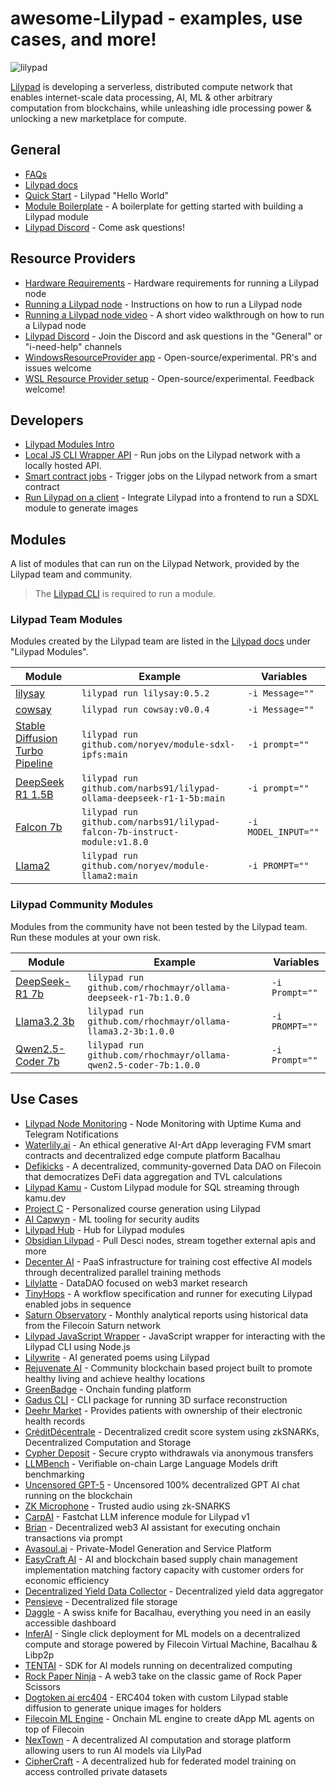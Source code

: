 # awesome-Lilypad - examples, use cases, and more!

![lilypad](https://github.com/Lilypad-Tech/awesome-Lilypad/assets/90220293/326bd63d-af60-40ed-a186-de0ef2405729)


[Lilypad](https://lilypad.tech) is developing a serverless, distributed compute network that enables internet-scale data processing, AI, ML & other arbitrary computation from blockchains, while unleashing idle processing power & unlocking a new marketplace for compute.

## General
  - [FAQs](https://docs.lilypad.tech/lilypad/faqs)
  - [Lilypad docs](https://docs.lilypad.tech/lilypad)
  - [Quick Start](https://docs.lilypad.tech/lilypad/lilypad-milky-way-testnet/quick-start) - Lilypad "Hello World"
  - [Module Boilerplate](https://github.com/Lilypad-Tech/lilypad-module-boilerplate) - A boilerplate for getting started with building a Lilypad module
  - [Lilypad Discord](https://lilypad.team/discord) - Come ask questions!

## Resource Providers
  - [Hardware Requirements](https://docs.lilypad.tech/lilypad/hardware-providers/hardware-requirements) - Hardware requirements for running a Lilypad node
  - [Running a Lilypad node](https://docs.lilypad.tech/lilypad/hardware-providers/run-a-node) - Instructions on how to run a Lilypad node
  - [Running a Lilypad node video](https://www.youtube.com/watch?v=YmOtqOIBQ0k) - A short video walkthrough on how to run a Lilypad node
  - [Lilypad Discord](https://lilypad.team/discord) - Join the Discord and ask questions in the "General" or "i-need-help" channels
  - [WindowsResourceProvider app](https://github.com/Lilypad-Tech/WindowsResourceProvider) - Open-source/experimental. PR's and issues welcome
  - [WSL Resource Provider setup](https://github.com/rhochmayr/lp-wsl-native-rp) - Open-source/experimental. Feedback welcome!

## Developers
  - [Lilypad Modules Intro](https://docs.lilypad.tech/lilypad/lilypad-modules/modules-intro)
  - [Local JS CLI Wrapper API](https://docs.lilypad.tech/lilypad/developer-resources/js-cli-wrapper-local) - Run jobs on the Lilypad network with a locally hosted API.
  - [Smart contract jobs](https://github.com/Lilypad-Tech/lilypad/blob/main/docs/smart-contract-jobs.md) - Trigger jobs on the Lilypad network from a smart contract
  - [Run Lilypad on a client](https://blog.lilypadnetwork.org/setting-up-your-lilypad-front-end) - Integrate Lilypad into a frontend to run a SDXL module to generate images

## Modules

A list of modules that can run on the Lilypad Network, provided by the Lilypad team and community.

> The [Lilypad CLI](https://docs.lilypad.tech/lilypad/lilypad-testnet/install-run-requirements) is required to run a module.

### Lilypad Team Modules

Modules created by the Lilypad team are listed in the [Lilypad docs](https://docs.lilypad.tech/lilypad/lilypad-modules/modules-intro) under "Lilypad Modules".

| Module | Example | Variables |
| -------- | -------- | -------- |
| [lilysay](https://github.com/Lilypad-Tech/lilypad-module-lilysay) | `lilypad run lilysay:0.5.2` | `-i Message=""` |
| [cowsay](https://github.com/lilypad-tech/lilypad-module-cowsay) | `lilypad run cowsay:v0.0.4` | `-i Message=""` |
| [Stable Diffusion Turbo Pipeline](https://github.com/noryev/module-sdxl-ipfs) | `lilypad run github.com/noryev/module-sdxl-ipfs:main` | `-i prompt=""` |
| [DeepSeek R1 1.5B](https://github.com/noryev/module-llama2) | `lilypad run github.com/narbs91/lilypad-ollama-deepseek-r1-1-5b:main` | `-i prompt=""` |
| [Falcon 7b](https://github.com/narbs91/lilypad-falcon-7b-instruct-module) | `lilypad run github.com/narbs91/lilypad-falcon-7b-instruct-module:v1.8.0` | `-i MODEL_INPUT=""` |
| [Llama2](https://github.com/noryev/module-llama2) | `lilypad run github.com/noryev/module-llama2:main` | `-i PROMPT=""` |

### Lilypad Community Modules

Modules from the community have not been tested by the Lilypad team. Run these modules at your own risk.

| Module | Example | Variables |
| -------- | -------- | -------- |
| [DeepSeek-R1 7b](https://github.com/rhochmayr/ollama-deepseek-r1-7b/tree/1.0.0) | `lilypad run github.com/rhochmayr/ollama-deepseek-r1-7b:1.0.0` | `-i Prompt=""` |`
| [Llama3.2 3b](https://github.com/rhochmayr/ollama-llama3.2-3b/tree/1.0.0) | `lilypad run github.com/rhochmayr/ollama-llama3.2-3b:1.0.0` | `-i PROMPT=""` |
| [Qwen2.5-Coder 7b](https://github.com/rhochmayr/ollama-qwen2.5-coder-7b/tree/1.0.0) | `lilypad run github.com/rhochmayr/ollama-qwen2.5-coder-7b:1.0.0` | `-i Prompt=""` |

## Use Cases
- [Lilypad Node Monitoring](https://github.com/rhochmayr/lilypad-rp-monitoring) - Node Monitoring with Uptime Kuma and Telegram Notifications
- [Waterlily.ai](https://github.com/Lilypad-Tech/Waterlily) - An ethical generative AI-Art dApp leveraging FVM smart contracts and decentralized edge compute platform Bacalhau
- [Defikicks](https://github.com/md0x/defikicks) - A decentralized, community-governed Data DAO on Filecoin that democratizes DeFi data aggregation and TVL calculations
- [Lilypad Kamu](https://github.com/polus-arcticus/lilypad-module-kamu/blob/main/lilypad_module.json.tmpl) - Custom Lilypad module for SQL streaming through kamu.dev
- [Project C](https://github.com/0xgoldenlion/project-C) - Personalized course generation using Lilypad
- [AI Capwyn](https://github.com/jeytuan/OpenDataHackathon_Lilypad) - ML tooling for security audits
- [Lilypad Hub](https://github.com/oBLAZERo2001/lilypad-hub) - Hub for Lilypad modules
- [Obsidian Lilypad](https://github.com/polus-arcticus/obsidian-lilypad) - Pull Desci nodes, stream together external apis and more
- [Decenter AI](https://github.com/orgs/DeCenter-AI/repositories) - PaaS infrastructure for training cost effective AI models through decentralized parallel training methods
- [Lilylatte](https://github.com/Caruso33/LilyLatte_OpenDataHack) - DataDAO focused on web3 market research
- [TinyHops](https://github.com/zcstarr/tiny-hops) - A workflow specification and runner for executing Lilypad enabled jobs in sequence
- [Saturn Observatory](https://github.com/cronian-tech/saturn-observatory) - Monthly analytical reports using historical data from the Filecoin Saturn network
- [Lilypad JavaScript Wrapper](https://github.com/only4sim/lilypad-javascript-wrapper) - JavaScript wrapper for interacting with the Lilypad CLI using Node.js
- [Lilywrite](https://github.com/Khwahish29/lilywrite) - AI generated poems using Lilypad
- [Rejuvenate AI](https://github.com/orgs/open-data-hack/repositories) - Community blockchain based project built to promote healthy living and achieve healthy locations
- [GreenBadge](https://github.com/priyanshur66/greenbadge) - Onchain funding platform
- [Gadus CLI](https://github.com/The-Extra-Project/Gadius-CLI) - CLI package for running 3D surface reconstruction
- [Deehr Market](https://github.com/Cabal-Labs/deehr-market-client) - Provides patients with ownership of their electronic health records
- [CréditDécentrale](https://github.com/solity-research/ETHGlobalParis2023) - Decentralized credit score system using zkSNARKs, Decentralized Computation and Storage
- [Cypher Deposit](https://github.com/Alice-s-Deposit) - Secure crypto withdrawals via anonymous transfers
- [LLMBench](https://github.com/codethazine/llmbench) - Verifiable on-chain Large Language Models drift benchmarking
- [Uncensored GPT-5](https://ethglobal.com/showcase/uncensored-gpt-5-blockchain-15did) - Uncensored 100% decentralized GPT AI chat running on the blockchain
- [ZK Microphone](https://github.com/Miyamura80/ZKMicrophone) - Trusted audio using zk-SNARKS
- [CarpAI](https://devpost.com/software/carpai-fmecgh) - Fastchat LLM inference module for Lilypad v1
- [Brian](https://github.com/brian-knows/brian-fine-tuning) - Decentralized web3 AI assistant for executing onchain transactions via prompt
- [Avasoul.ai](https://github.com/mr-spaghetti-code/lilypad/tree/main) - Private-Model Generation and Service Platform
- [EasyCraft AI](https://github.com/BigTava/easycraft) - AI and blockchain based supply chain management implementation matching factory capacity with customer orders for economic efficiency
- [Decentralized Yield Data Collector](https://github.com/aaytuncc/HackFS-2023) - Decentralized yield data aggregator
- [Pensieve](https://github.com/ahsueh1996/Pensieve-) - Decentralized file storage
- [Daggle](https://github.com/leostelon/daggle) - A swiss knife for Bacalhau, everything you need in an easily accessible dashboard
- [InferAI](https://github.com/Shubhamai/hackfs2023) - Single click deployment for ML models on a decentralized compute and storage powered by Filecoin Virtual Machine, Bacalhau & Libp2p
- [TENTAI](https://github.com/debuggingfuture/tentai) - SDK for AI models running on decentralized computing
- [Rock Paper Ninja](https://github.com/tonynacumoto/rock-paper-ninja) - A web3 take on the classic game of Rock Paper Scissors
- [Dogtoken ai erc404](https://github.com/lucasespinosa28/dogtoken) - ERC404 token with custom Lilypad stable diffusion to generate unique images for holders
- [Filecoin ML Engine](https://github.com/Prajjawalk/filecoin-ML-engine) - Onchain ML engine to create dApp ML agents on top of Filecoin
- [NexTown](https://github.com/DogukanGun/hackfs24-ai-marketplace) - A decentralized AI computation and storage platform allowing users to run AI models via LilyPad
- [CipherCraft](https://github.com/Shubham-Rasal/CipherCraft) - A decentralized hub for federated model training on access controlled private datasets

